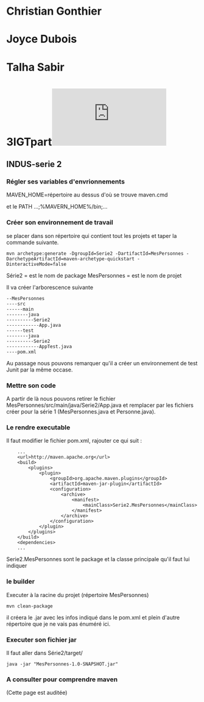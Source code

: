 # Christian Gonthier 

# Joyce Dubois

# Talha Sabir

# **3IGTpart**![](http://bgg.kicks-ass.org/trackacces/parimage.php?image=hearc-long-detoure.png&cours=GES-DP180219-INDUS-serie-2)

## INDUS-serie 2

### Régler ses variables d'envrionnements

MAVEN_HOME=répertoire au dessus d'où se trouve maven.cmd

et le PATH ...;%MAVERN_HOME%/bin;...

### Créer son environnement de travail

se placer dans son répertoire qui contient tout les projets et taper la commande suivante.

```
mvn archetype:generate -DgroupId=Serie2 -DartifactId=MesPersonnes -DarchetypeArtifactId=maven-archetype-quickstart -DinteractiveMode=false
```

Série2 = est le nom de package
MesPersonnes = est le nom de projet

Il va créer l'arborescence suivante

```
--MesPersonnes
----src
------main
--------java
----------Serie2
------------App.java
------test
--------java
----------Serie2
------------AppTest.java
----pom.xml
```

Au passage nous pouvons remarquer qu'il a créer un environnement de test Junit par la même occase.

### Mettre son code

A partir de là nous pouvons retirer le fichier MesPersonnes/src/main/java/Serie2/App.java et remplacer par les fichiers créer pour la série 1 (MesPersonnes.java et Personne.java).

### Le rendre executable

Il faut modifier le fichier pom.xml, rajouter ce qui suit :

	    ...
	    <url>http://maven.apache.org</url>
	    <build>
	        <plugins>
	            <plugin>
	                <groupId>org.apache.maven.plugins</groupId>
	                <artifactId>maven-jar-plugin</artifactId>
	                <configuration>
	                    <archive>
	                        <manifest>
	                            <mainClass>Serie2.MesPersonnes</mainClass>
	                        </manifest>
	                    </archive>
	                </configuration>
	            </plugin>
	        </plugins>
	    </build>
	    <dependencies>
	    ...
Serie2.MesPersonnes sont le package et la classe principale qu'il faut lui indiquer

### le builder

Executer à la racine du projet (répertoire MesPersonnes)

```
mvn clean-package
```

il créera le .jar avec les infos indiqué dans le pom.xml et plein d'autre répertoire que je ne vais pas énuméré ici.

### Executer son fichier jar

Il faut aller dans Série2/target/

```
java -jar "MesPersonnes-1.0-SNAPSHOT.jar"
```

### A consulter pour comprendre maven

[1]: http://www-igm.univ-mlv.fr/~dr/XPOSE2004/maven/Maven_II2_Repository.htm

(Cette page est auditée)